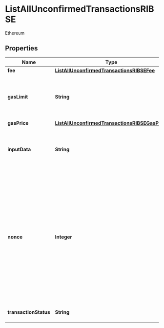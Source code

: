 

# ListAllUnconfirmedTransactionsRIBSE

Ethereum

## Properties

Name | Type | Description | Notes
------------ | ------------- | ------------- | -------------
**fee** | [**ListAllUnconfirmedTransactionsRIBSEFee**](ListAllUnconfirmedTransactionsRIBSEFee.md) |  | 
**gasLimit** | **String** | Represents the amount of gas used by this specific transaction alone. | 
**gasPrice** | [**ListAllUnconfirmedTransactionsRIBSEGasPrice**](ListAllUnconfirmedTransactionsRIBSEGasPrice.md) |  | 
**inputData** | **String** | Represents additional information that is required for the transaction. | 
**nonce** | **Integer** | Represents the sequential running number for an address, starting from 0 for the first transaction. E.g., if the nonce of a transaction is 10, it would be the 11th transaction sent from the sender&#39;s address. | 
**transactionStatus** | **String** | Defines the transaction status. | 



